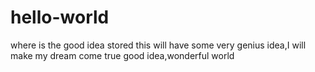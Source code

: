 # hello-world
where is the good idea stored
this will have some very genius idea,I will make my dream come true
good idea,wonderful world
